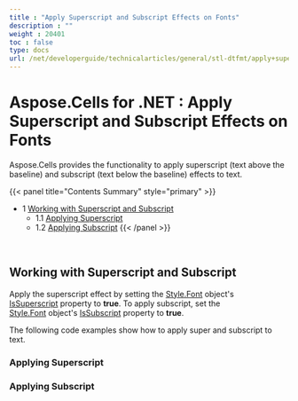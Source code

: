 ```yaml
---
title : "Apply Superscript and Subscript Effects on Fonts" 
description : "" 
weight : 20401 
toc : false
type: docs
url: /net/developerguide/technicalarticles/general/stl-dtfmt/apply+superscript+and+subscript+effects+on+fonts/
---
```


# Aspose.Cells for .NET : Apply Superscript and Subscript Effects on Fonts


Aspose.Cells provides the functionality to apply superscript (text above the baseline) and subscript (text below the baseline) effects to text.

{{< panel title="Contents Summary" style="primary" >}}
*   1 [Working with Superscript and Subscript](#working-with-superscript-and-subscript)
    *   1.1 [Applying Superscript](#applying-superscript)
    *   1.2 [Applying Subscript](#applying-subscript)
{{< /panel >}}
 

 

## Working with Superscript and Subscript

Apply the superscript effect by setting the [Style.Font](https://apireference.aspose.com/net/cells/aspose.cells/font) object's [IsSuperscript](https://apireference.aspose.com/net/cells/aspose.cells/font/properties/issuperscript) property to **true**. To apply subscript, set the [Style.Font](https://apireference.aspose.com/net/cells/aspose.cells/font) object's [IsSubscript](https://apireference.aspose.com/net/cells/aspose.cells/font/properties/issubscript) property to **true**.

The following code examples show how to apply super and subscript to text.

### Applying Superscript

### Applying Subscript

